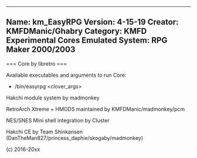 -----------------------
Name: km_EasyRPG
Version: 4-15-19
Creator: KMFDManic/Ghabry
Category: KMFD Experimental Cores
Emulated System: RPG Maker 2000/2003
-----------------------
=== Core by libretro ===

Available executables and arguments to run Core:
- /bin/easyrpg <rom> <clover_args>

Hakchi module system by madmonkey

RetroArch Xtreme + HMODS maintained by KMFDManic/madmonkey/pcm

NES/SNES Mini shell integration by Cluster

Hakchi CE by Team Shinkansen (DanTheMan827/princess_daphie/skogaby/madmonkey)

(c) 2016-20xx
